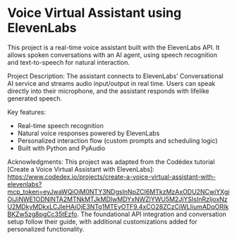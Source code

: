 # Voice Virtual Assistant using ElevenLabs
This project is a real-time voice assistant built with the ElevenLabs API. It allows spoken conversations with an AI agent, using speech recognition and text-to-speech for natural interaction.

Project Description:
The assistant connects to ElevenLabs’ Conversational AI service and streams audio input/output in real time. Users can speak directly into their microphone, and the assistant responds with lifelike generated speech.

Key features:
- Real-time speech recognition
- Natural voice responses powered by ElevenLabs
- Personalized interaction flow (custom prompts and scheduling logic)
- Built with Python and PyAudio

Acknowledgments:
This project was adapted from the Codédex tutorial [Create a Voice Virtual Assistant with ElevenLabs]: https://www.codedex.io/projects/create-a-voice-virtual-assistant-with-elevenlabs?mcp_token=eyJwaWQiOjM0NTY3NDgsInNpZCI6MTkzMzAxODU2NCwiYXgiOiJiNWE1ODNlNTA2MTNkMTJkMDIwMDYxNWZlYWU5M2JjYSIsInRzIjoxNzU2MDkyMDkxLCJleHAiOjE3NTg1MTEyOTF9.4xCO28ZCzCiWLIiumADqORIkBKZw5zg8pgCc35tEzfo. 
The foundational API integration and conversation setup follow their guide, with additional customizations added for personalized functionality.
